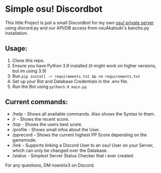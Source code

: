 # Simple osu! Discordbot

This little Project is just a small Discordbot for my own [osu! private server](https://miausu.pw) using discord.py and our API/DB access from osuAkatsuki's bancho.py installation.

## Usage:
1. Clone this repo.
2. Ensure you have Python 3.9 installed (it might work on higher versions, but im using 3.9)
3. Run `pip install -r requirements.txt && rm requirements.txt`
4. Set up your Bot and Database Credentials in the .env file.
5. Run the Bot using `python3.9 main.py`

## Current commands:
- /help - Shows all available commands. Also shows the Syntax to them.
- /r  - Shows the recent score.
- /top - Shows the users best score.
- /profile - Shows small infos about the User.
- /pprecord - Shows the current highest PP Score depending on the gamemode.
- /link - Supports linking a Discord User to an osu! User on your Server, which can only be changed over the Database.
- /status - Simplest Server Status Checker that i ever created.

For any questions, DM noemiix3 on Discord.

